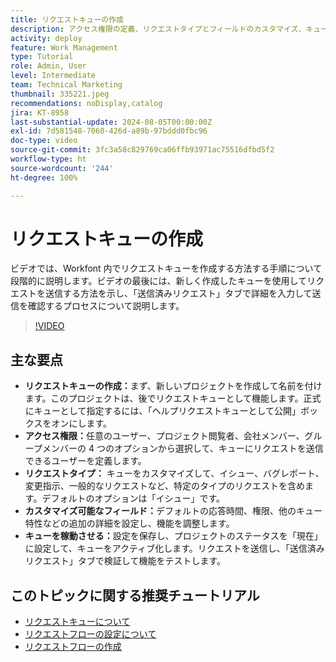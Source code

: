 ```yaml
---
title: リクエストキューの作成
description: アクセス権限の定義、リクエストタイプとフィールドのカスタマイズ、キューのアクティブ化、シームレスなプロジェクト送信管理の機能のテストを行うことで、効率的な Workfront リクエストキューを作成します。
activity: deploy
feature: Work Management
type: Tutorial
role: Admin, User
level: Intermediate
team: Technical Marketing
thumbnail: 335221.jpeg
recommendations: noDisplay,catalog
jira: KT-8958
last-substantial-update: 2024-08-05T00:00:00Z
exl-id: 7d581548-7060-426d-a89b-97bddd0fbc96
doc-type: video
source-git-commit: 3fc3a58c829769ca06ffb93971ac75516dfbd5f2
workflow-type: ht
source-wordcount: '244'
ht-degree: 100%

---
```


# リクエストキューの作成

ビデオでは、Workfont 内でリクエストキューを作成する方法する手順について段階的に説明します。ビデオの最後には、新しく作成したキューを使用してリクエストを送信する方法を示し、「送信済みリクエスト」タブで詳細を入力して送信を確認するプロセスについて説明します。

>[!VIDEO](https://video.tv.adobe.com/v/335221/?quality=12&learn=on&enablevpops)

## 主な要点

* **リクエストキューの作成：**&#x200B;まず、新しいプロジェクトを作成して名前を付けます。このプロジェクトは、後でリクエストキューとして機能します。正式にキューとして指定するには、「ヘルプリクエストキューとして公開」ボックスをオンにします。
* **アクセス権限：**&#x200B;任意のユーザー、プロジェクト閲覧者、会社メンバー、グループメンバーの 4 つのオプションから選択して、キューにリクエストを送信できるユーザーを定義します。
* **リクエストタイプ：** キューをカスタマイズして、イシュー、バグレポート、変更指示、一般的なリクエストなど、特定のタイプのリクエストを含めます。デフォルトのオプションは「イシュー」です。
* **カスタマイズ可能なフィールド：**&#x200B;デフォルトの応答時間、権限、他のキュー特性などの追加の詳細を設定し、機能を調整します。
* **キューを稼動させる：**&#x200B;設定を保存し、プロジェクトのステータスを「現在」に設定して、キューをアクティブ化します。リクエストを送信し、「送信済みリクエスト」タブで検証して機能をテストします。

## このトピックに関する推奨チュートリアル

* [リクエストキューについて](/help/manage-work/request-queues/understand-request-queues.md)
* [リクエストフローの設定について](/help/manage-work/request-queues/understand-settings-for-a-flow-request.md)
* [リクエストフローの作成](/help/manage-work/request-queues/create-a-request-flow.md)


